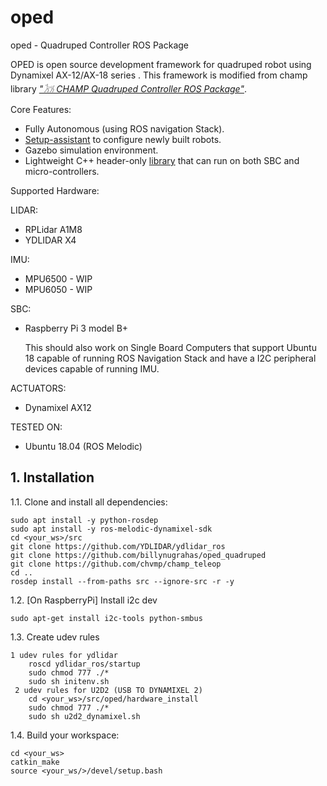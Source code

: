 # oped
oped - Quadruped Controller ROS Package

OPED is open source development framework for quadruped robot using Dynamixel AX-12/AX-18 series . This framework is modified from champ library [*"𓃡 CHAMP Quadruped Controller ROS Package"*](https://github.com/chvmp/champ).

Core Features:
- Fully Autonomous (using ROS navigation Stack).
- [Setup-assistant](https://github.com/chvmp/champ_setup_assistant) to configure newly built robots.
- Gazebo simulation environment.
- Lightweight C++ header-only [library](https://github.com/chvmp/libchamp) that can run on both SBC and micro-controllers.

Supported Hardware:

LIDAR:
- RPLidar A1M8
- YDLIDAR X4

IMU:
- MPU6500 - WIP
- MPU6050 - WIP

SBC:
- Raspberry Pi 3 model B+

    This should also work on Single Board Computers that support Ubuntu 18 capable of running ROS Navigation Stack and have a I2C peripheral devices capable of running IMU.

ACTUATORS:
- Dynamixel AX12

TESTED ON:
- Ubuntu 18.04 (ROS Melodic)

## 1. Installation

1.1. Clone and install all dependencies:

    sudo apt install -y python-rosdep
    sudo apt install -y ros-melodic-dynamixel-sdk
    cd <your_ws>/src
    git clone https://github.com/YDLIDAR/ydlidar_ros
    git clone https://github.com/billynugrahas/oped_quadruped
    git clone https://github.com/chvmp/champ_teleop
    cd ..
    rosdep install --from-paths src --ignore-src -r -y
    
    

1.2. [On RaspberryPi] Install i2c dev

    sudo apt-get install i2c-tools python-smbus
    
1.3. Create udev rules

    1 udev rules for ydlidar
        roscd ydlidar_ros/startup
        sudo chmod 777 ./*
        sudo sh initenv.sh
     2 udev rules for U2D2 (USB TO DYNAMIXEL 2)
        cd <your_ws>/src/oped/hardware_install
        sudo chmod 777 ./*
        sudo sh u2d2_dynamixel.sh
        
    
1.4. Build your workspace:

    cd <your_ws>
    catkin_make
    source <your_ws/>/devel/setup.bash
    

